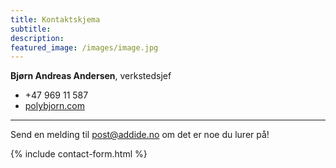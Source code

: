 ```yaml
---
title: Kontaktskjema
subtitle: 
description: 
featured_image: /images/image.jpg
---
```


**Bjørn Andreas Andersen**, verkstedsjef
* +47 969 11 587
* [polybjorn.com](https://polybjorn.com)

---

Send en melding til post@addide.no om det er noe du lurer på!

{% include contact-form.html %}

